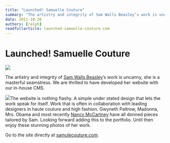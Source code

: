 ```yaml
---
title: "Launched! Samuelle Couture"
summary: "The artistry and integrity of Sam Walls Beasley’s work is uncanny, she is a masterful seamstress. We are thrilled to have developed her website with our in-house CMS."
date: 2011-10-20
authors: [ralph]
readfullarticle: launched-samuelle-couture.com
---
```


# Launched! Samuelle Couture

<a href="//samuellecouture.com/"><img src="/assets/img/blog/2011-10-20_1.png" class="center-element"></a>

The artistry and integrity of [Sam Walls Beasley](//samuellecouture.com/)’s work is uncanny, she is a masterful seamstress. We are thrilled to have developed her website with our in-house CMS.

<a href="//samuellecouture.com/"><img src="/assets/img/blog/2011-10-20_2.png" class="float-left margin-right"></a>The website is nothing flashy. A simple under stated design that lets the work speak for itself. Work that is often in collaboration with leading designers in haute couture and high fashion. Gwyneth Paltrow, Madonna, Mrs. Obama and most recently [Nancy McCartney](//samuellecouture.com/blog.php) have all donned pieces tailored by Sam. Looking forward adding this to the portfolio. Until then enjoy these stunning photos of her work.

Go to the site directly at [samulecouture.com](//samuellecouture.com/).
